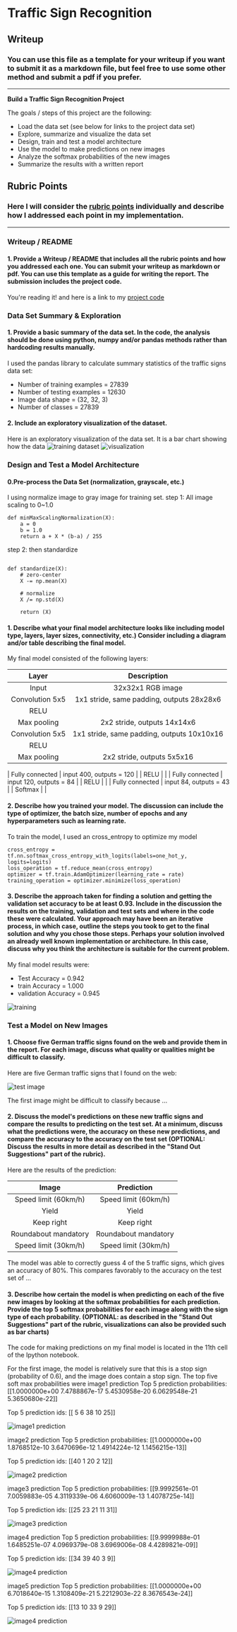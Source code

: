 # **Traffic Sign Recognition** 

## Writeup

### You can use this file as a template for your writeup if you want to submit it as a markdown file, but feel free to use some other method and submit a pdf if you prefer.

---

**Build a Traffic Sign Recognition Project**

The goals / steps of this project are the following:
* Load the data set (see below for links to the project data set)
* Explore, summarize and visualize the data set
* Design, train and test a model architecture
* Use the model to make predictions on new images
* Analyze the softmax probabilities of the new images
* Summarize the results with a written report


[//]: # (Image References)

[image1]: ./examples/hist_1.png "Visualization"
[image2]: ./examples/train_image_1.png "Training dataset"
[image3]: ./examples/Screenshot_from_2017-12-17_15-07-31.png "Test image"
[image4]: ./examples/acc_1.png "training acc"
[image5]: ./examples/test_image_validation1.png "Test image result"
[image6]: ./examples/test_image_validation2.png "Test image result"
[image7]: ./examples/test_image_validation3.png "Test image result"
[image8]: ./examples/test_image_validation4.png "Test image result"
[image9]: ./examples/test_image_validation5.png "Test image result"


## Rubric Points
### Here I will consider the [rubric points](https://review.udacity.com/#!/rubrics/481/view) individually and describe how I addressed each point in my implementation.  

---
### Writeup / README

#### 1. Provide a Writeup / README that includes all the rubric points and how you addressed each one. You can submit your writeup as markdown or pdf. You can use this template as a guide for writing the report. The submission includes the project code.

You're reading it! and here is a link to my [project code](https://github.com/ruyi-tsai/CarND-Traffic-Sign-Classifier-Project/blob/master/Traffic_Sign_Classifier.ipynb)

### Data Set Summary & Exploration

#### 1. Provide a basic summary of the data set. In the code, the analysis should be done using python, numpy and/or pandas methods rather than hardcoding results manually.

I used the pandas library to calculate summary statistics of the traffic
signs data set:

* Number of training examples = 27839
* Number of testing examples = 12630
* Image data shape = (32, 32, 3)
* Number of classes = 27839

#### 2. Include an exploratory visualization of the dataset.

Here is an exploratory visualization of the data set. It is a bar chart showing how the data
![training dataset][image2]
![visualization][image1]

### Design and Test a Model Architecture

#### 0.Pre-process the Data Set (normalization, grayscale, etc.)
I using normalize image to gray image for training set.
step 1: All image scaling to  0~1.0 
```
def minMaxScalingNormalization(X):
    a = 0
    b = 1.0
    return a + X * (b-a) / 255
```


step 2: then standardize
```

def standardize(X):
    # zero-center
    X -= np.mean(X)
    
    # normalize
    X /= np.std(X) 
    
    return (X)
```
#### 1. Describe what your final model architecture looks like including model type, layers, layer sizes, connectivity, etc.) Consider including a diagram and/or table describing the final model.

My final model consisted of the following layers:

| Layer         		|     Description	        					| 
|:---------------------:|:---------------------------------------------:| 
| Input         		| 32x32x1 RGB image   							| 
| Convolution 5x5     	| 1x1 stride, same padding, outputs 28x28x6 	|
| RELU					|												|
| Max pooling	      	| 2x2 stride,  outputs 14x14x6 				|
| Convolution 5x5     	| 1x1 stride, same padding, outputs 10x10x16 	|
| RELU					|												|
| Max pooling	      	| 2x2 stride,  outputs 5x5x16 				|


| Fully connected		| input 400, outputs = 120       									|
| RELU					|												|
| Fully connected		| input 120, outputs = 84       									|
| RELU					|												|
| Fully connected		| input 84, outputs = 43       									|
| Softmax				|         									|

 


#### 2. Describe how you trained your model. The discussion can include the type of optimizer, the batch size, number of epochs and any hyperparameters such as learning rate.

To train the model, I used an cross_entropy to optimize my model
```
cross_entropy = tf.nn.softmax_cross_entropy_with_logits(labels=one_hot_y, logits=logits)
loss_operation = tf.reduce_mean(cross_entropy)
optimizer = tf.train.AdamOptimizer(learning_rate = rate)
training_operation = optimizer.minimize(loss_operation)
```

#### 3. Describe the approach taken for finding a solution and getting the validation set accuracy to be at least 0.93. Include in the discussion the results on the training, validation and test sets and where in the code these were calculated. Your approach may have been an iterative process, in which case, outline the steps you took to get to the final solution and why you chose those steps. Perhaps your solution involved an already well known implementation or architecture. In this case, discuss why you think the architecture is suitable for the current problem.

My final model results were:
* Test Accuracy = 0.942
* train Accuracy = 1.000
* validation Accuracy = 0.945

![training][image4]
 

### Test a Model on New Images

#### 1. Choose five German traffic signs found on the web and provide them in the report. For each image, discuss what quality or qualities might be difficult to classify.

Here are five German traffic signs that I found on the web:

![test image][image3]

The first image might be difficult to classify because ...

#### 2. Discuss the model's predictions on these new traffic signs and compare the results to predicting on the test set. At a minimum, discuss what the predictions were, the accuracy on these new predictions, and compare the accuracy to the accuracy on the test set (OPTIONAL: Discuss the results in more detail as described in the "Stand Out Suggestions" part of the rubric).

Here are the results of the prediction:

| Image			        |     Prediction	        					| 
|:---------------------:|:---------------------------------------------:| 
| Speed limit (60km/h)      		| Speed limit (60km/h)   									| 
| Yield    			| Yield 										|
| Keep right				| Keep right										|
| Roundabout mandatory	      		| Roundabout mandatory				 				|
| Speed limit (30km/h)			|Speed limit (30km/h)      							|



The model was able to correctly guess 4 of the 5 traffic signs, which gives an accuracy of 80%. This compares favorably to the accuracy on the test set of ...

#### 3. Describe how certain the model is when predicting on each of the five new images by looking at the softmax probabilities for each prediction. Provide the top 5 softmax probabilities for each image along with the sign type of each probability. (OPTIONAL: as described in the "Stand Out Suggestions" part of the rubric, visualizations can also be provided such as bar charts)

The code for making predictions on my final model is located in the 11th cell of the Ipython notebook.

For the first image, the model is relatively sure that this is a stop sign (probability of 0.6), and the image does contain a stop sign. The top five soft max probabilities were
image1 prediction
Top 5 prediction probabilities: [[1.0000000e+00 7.4788867e-17 5.4530958e-20 6.0629548e-21 5.3650680e-22]]

Top 5 prediction ids: [[ 5  6 38 10 25]]

![image1 prediction][image5]


image2 prediction
Top 5 prediction probabilities: [[1.0000000e+00 1.8768512e-10 3.6470696e-12 1.4914224e-12 1.1456215e-13]]

Top 5 prediction ids: [[40  1 20  2 12]]


![image2 prediction][image6]


image3 prediction
Top 5 prediction probabilities: [[9.9992561e-01 7.0059883e-05 4.3119339e-06 4.6060009e-13 1.4078725e-14]]

Top 5 prediction ids: [[25 23 21 11 31]]

![image3 prediction][image7]



image4 prediction
Top 5 prediction probabilities: [[9.9999988e-01 1.6485251e-07 4.0969379e-08 3.6969006e-08 4.4289821e-09]]

Top 5 prediction ids: [[34 39 40  3  9]]


![image4 prediction][image8]


image5 prediction
Top 5 prediction probabilities: [[1.0000000e+00 6.7018640e-15 1.3108409e-21 5.2212903e-22 8.3676543e-24]]

Top 5 prediction ids: [[13 10 33  9 29]]


![image4 prediction][image9]


